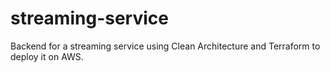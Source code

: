 # streaming-service
Backend for a streaming service using Clean Architecture and Terraform to deploy it on AWS.
